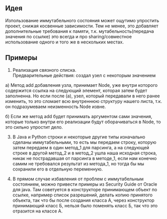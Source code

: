 ## Идея
Изпользование иммутабельного состояния может ощутимо упростить проект, снижая косвенные зависимости. 
Тем не менее, это добавляет дополнительные требования к памяти, т.к. мутабельность(передача значения по ссылке) это всегда и про sharing/совместное использование одного и того же в нескольких местах.

## Примеры
1. Реализация связного списка.   
Предварительные действия: создал узел с некоторым значением

а) Метод add добавления узла, принимает Node, уже внутри которого
содержится ссылка на следующий элемент, которая затем будет заполненна.
Но если после (а), узел, который передавали в него ранее изменить,
то это сломает всю внутреннюю структуру нашего листа, т.к. он подразумеваем неизменность 
Node извне.

б) Если же метод add будет принимать аргументом сами значения, которые 
только внутри его реализации будут оборачиваться в Node, то это сильно упростит дело.  

3. В Java и Python строки и некоторые другие типы изначально сделаны иммутабельными, то есть мы передаем строку, которую затем передаем в один метод_1 для парсинга, а на следующей строке в другой метод_2 и в метод_2 ушла наша исходная строка,
никак не пострадавшая от парсинга в методе_1, если нам конечно самим не требовался результат из метода_1, но тогда бы мы сохранили его в отдельную переменную.  

4. В прямом случае избавления от проблем с иммутабельным состоянием, можно привести примеры из Security Guide от Oracle для java.
Там советуется в конструкторе принимающем объект по ссылке, например список разрешений, делать копию принятого объекта, так что бы после создания класса А, через конструктор принимающий класс Б, нельзя было поменять класс Б, так что это отразится на классе А. 


